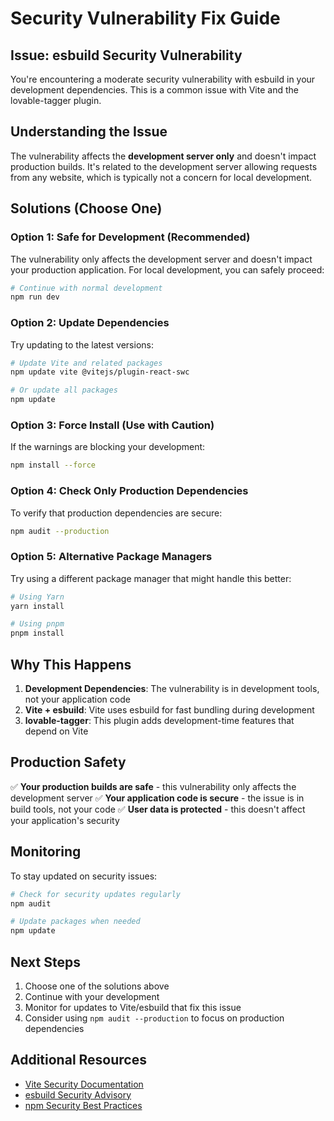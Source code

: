 # Security Vulnerability Fix Guide

## Issue: esbuild Security Vulnerability

You're encountering a moderate security vulnerability with esbuild in your development dependencies. This is a common issue with Vite and the lovable-tagger plugin.

## Understanding the Issue

The vulnerability affects the **development server only** and doesn't impact production builds. It's related to the development server allowing requests from any website, which is typically not a concern for local development.

## Solutions (Choose One)

### Option 1: Safe for Development (Recommended)
The vulnerability only affects the development server and doesn't impact your production application. For local development, you can safely proceed:

```bash
# Continue with normal development
npm run dev
```

### Option 2: Update Dependencies
Try updating to the latest versions:

```bash
# Update Vite and related packages
npm update vite @vitejs/plugin-react-swc

# Or update all packages
npm update
```

### Option 3: Force Install (Use with Caution)
If the warnings are blocking your development:

```bash
npm install --force
```

### Option 4: Check Only Production Dependencies
To verify that production dependencies are secure:

```bash
npm audit --production
```

### Option 5: Alternative Package Managers
Try using a different package manager that might handle this better:

```bash
# Using Yarn
yarn install

# Using pnpm
pnpm install
```

## Why This Happens

1. **Development Dependencies**: The vulnerability is in development tools, not your application code
2. **Vite + esbuild**: Vite uses esbuild for fast bundling during development
3. **lovable-tagger**: This plugin adds development-time features that depend on Vite

## Production Safety

✅ **Your production builds are safe** - this vulnerability only affects the development server
✅ **Your application code is secure** - the issue is in build tools, not your code
✅ **User data is protected** - this doesn't affect your application's security

## Monitoring

To stay updated on security issues:

```bash
# Check for security updates regularly
npm audit

# Update packages when needed
npm update
```

## Next Steps

1. Choose one of the solutions above
2. Continue with your development
3. Monitor for updates to Vite/esbuild that fix this issue
4. Consider using `npm audit --production` to focus on production dependencies

## Additional Resources

- [Vite Security Documentation](https://vitejs.dev/guide/security.html)
- [esbuild Security Advisory](https://github.com/advisories/GHSA-67mh-4wv8-2f99)
- [npm Security Best Practices](https://docs.npmjs.com/about-audit-reports)
